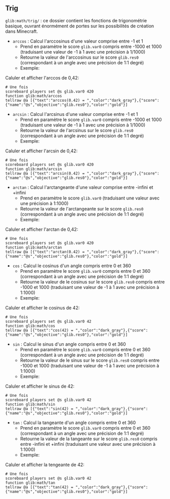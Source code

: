 ## **Trig**

`glib:math/trig/` : ce dossier contient les fonctions de trigonométrie basique, ouvrant énormément de portes sur les possibilités de création dans Minecraft.

* `arccos` : Calcul l'arccosinus d'une valeur comprise entre -1 et 1
  * Prend en paramètre le score `glib.var0` compris entre -1000 et 1000 (traduisant une valeur de -1 à 1 avec une précision à 1/1000)
  * Retourne la valeur de l'arccosinus sur le score `glib.res0` (correspondant à un angle avec une précision de 1:1 degré)
  * Exemple:

Caluler et afficher l'arccos de 0,42:

```
# Une fois
scoreboard players set @s glib.var0 420
function glib:math/arccos
tellraw @a [{"text":"arccos(0.42) = ","color":"dark_gray"},{"score":{"name":"@s","objective":"glib.res0"},"color":"gold"}]
```

* `arcsin` : Calcul l'arcsinus d'une valeur comprise entre -1 et 1
  * Prend en paramètre le score `glib.var0` compris entre -1000 et 1000 (traduisant une valeur de -1 à 1 avec une précision à 1/1000)
  * Retourne la valeur de l'arcsinus sur le score `glib.res0` (correspondant à un angle avec une précision de 1:1 degré)
  * Exemple:

Caluler et afficher l'arcsin de 0,42:

```
# Une fois
scoreboard players set @s glib.var0 420
function glib:math/arcsin
tellraw @a [{"text":"arcsin(0.42) = ","color":"dark_gray"},{"score":{"name":"@s","objective":"glib.res0"},"color":"gold"}]
```

* `arctan` : Calcul l'arctangeante d'une valeur comprise entre -infini et +infini
  * Prend en paramètre le score `glib.var0` (traduisant une valeur avec une précision à 1:1000)
  * Retourne la valeur de l'arctangeante sur le score `glib.res0` (correspondant à un angle avec une précision de 1:1 degré)
  * Exemple:

Caluler et afficher l'arctan de 0,42:

```
# Une fois
scoreboard players set @s glib.var0 420
function glib:math/arctan
tellraw @a [{"text":"arctan(0.42) = ","color":"dark_gray"},{"score":{"name":"@s","objective":"glib.res0"},"color":"gold"}]
```

* `cos` : Calcul le cosinus d'un angle compris entre 0 et 360
  * Prend en paramètre le score `glib.var0` compris entre 0 et 360 (correspondant à un angle avec une précision de 1:1 degré)
  * Retourne la valeur de le cosinus sur le score `glib.res0` compris entre -1000 et 1000 (traduisant une valeur de -1 à 1 avec une précision à 1:1000)
  * Exemple:

Caluler et afficher le cosinus de 42:

```
# Une fois
scoreboard players set @s glib.var0 42
function glib:math/cos
tellraw @a [{"text":"cos(42) = ","color":"dark_gray"},{"score":{"name":"@s","objective":"glib.res0"},"color":"gold"}]
```

* `sin` : Calcul le sinus d'un angle compris entre 0 et 360
  * Prend en paramètre le score `glib.var0` compris entre 0 et 360 (correspondant à un angle avec une précision de 1:1 degré)
  * Retourne la valeur de le sinus sur le score `glib.res0` compris entre -1000 et 1000 (traduisant une valeur de -1 à 1 avec une précision à 1:1000)
  * Exemple:

Caluler et afficher le sinus de 42:

```
# Une fois
scoreboard players set @s glib.var0 42
function glib:math/sin
tellraw @a [{"text":"sin(42) = ","color":"dark_gray"},{"score":{"name":"@s","objective":"glib.res0"},"color":"gold"}]
```

* `tan` : Calcul la tangeante d'un angle compris entre 0 et 360
  * Prend en paramètre le score `glib.var0` compris entre 0 et 360 (correspondant à un angle avec une précision de 1:1 degré)
  * Retourne la valeur de la tangeante sur le score `glib.res0` compris entre -infini et +infini (traduisant une valeur avec une précision à 1:1000)
  * Exemple:

Caluler et afficher la tengeante de 42:

```
# Une fois
scoreboard players set @s glib.var0 42
function glib:math/tan
tellraw @a [{"text":"tan(42) = ","color":"dark_gray"},{"score":{"name":"@s","objective":"glib.res0"},"color":"gold"}]
```